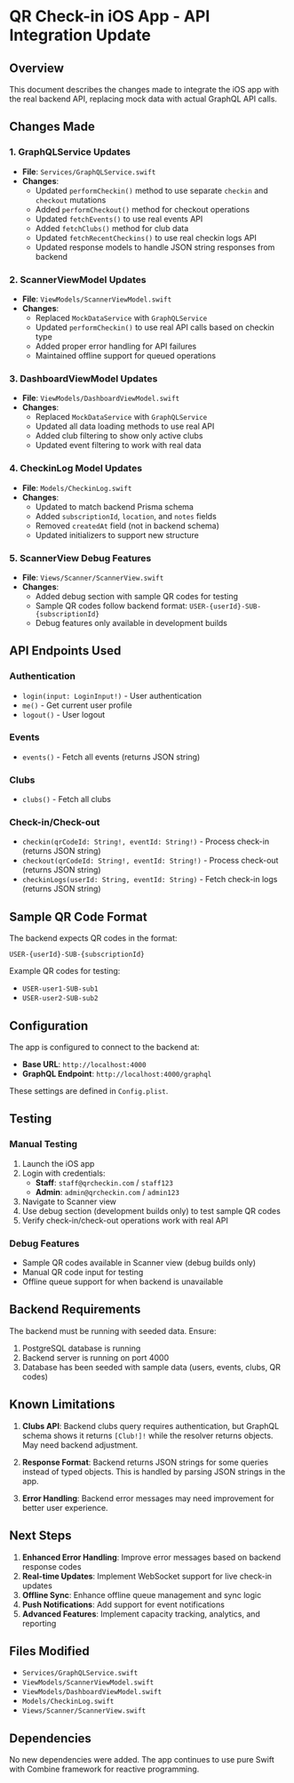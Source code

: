 # QR Check-in iOS App - API Integration Update

## Overview
This document describes the changes made to integrate the iOS app with the real backend API, replacing mock data with actual GraphQL API calls.

## Changes Made

### 1. GraphQLService Updates
- **File**: `Services/GraphQLService.swift`
- **Changes**:
  - Updated `performCheckin()` method to use separate `checkin` and `checkout` mutations
  - Added `performCheckout()` method for checkout operations
  - Updated `fetchEvents()` to use real events API
  - Added `fetchClubs()` method for club data
  - Updated `fetchRecentCheckins()` to use real checkin logs API
  - Updated response models to handle JSON string responses from backend

### 2. ScannerViewModel Updates
- **File**: `ViewModels/ScannerViewModel.swift`
- **Changes**:
  - Replaced `MockDataService` with `GraphQLService`
  - Updated `performCheckin()` to use real API calls based on checkin type
  - Added proper error handling for API failures
  - Maintained offline support for queued operations

### 3. DashboardViewModel Updates
- **File**: `ViewModels/DashboardViewModel.swift`
- **Changes**:
  - Replaced `MockDataService` with `GraphQLService`
  - Updated all data loading methods to use real API
  - Added club filtering to show only active clubs
  - Updated event filtering to work with real data

### 4. CheckinLog Model Updates
- **File**: `Models/CheckinLog.swift`
- **Changes**:
  - Updated to match backend Prisma schema
  - Added `subscriptionId`, `location`, and `notes` fields
  - Removed `createdAt` field (not in backend schema)
  - Updated initializers to support new structure

### 5. ScannerView Debug Features
- **File**: `Views/Scanner/ScannerView.swift`
- **Changes**:
  - Added debug section with sample QR codes for testing
  - Sample QR codes follow backend format: `USER-{userId}-SUB-{subscriptionId}`
  - Debug features only available in development builds

## API Endpoints Used

### Authentication
- `login(input: LoginInput!)` - User authentication
- `me()` - Get current user profile
- `logout()` - User logout

### Events
- `events()` - Fetch all events (returns JSON string)

### Clubs
- `clubs()` - Fetch all clubs

### Check-in/Check-out
- `checkin(qrCodeId: String!, eventId: String!)` - Process check-in (returns JSON string)
- `checkout(qrCodeId: String!, eventId: String!)` - Process check-out (returns JSON string)
- `checkinLogs(userId: String, eventId: String)` - Fetch check-in logs (returns JSON string)

## Sample QR Code Format

The backend expects QR codes in the format:
```
USER-{userId}-SUB-{subscriptionId}
```

Example QR codes for testing:
- `USER-user1-SUB-sub1`
- `USER-user2-SUB-sub2`

## Configuration

The app is configured to connect to the backend at:
- **Base URL**: `http://localhost:4000`
- **GraphQL Endpoint**: `http://localhost:4000/graphql`

These settings are defined in `Config.plist`.

## Testing

### Manual Testing
1. Launch the iOS app
2. Login with credentials:
   - **Staff**: `staff@qrcheckin.com` / `staff123`
   - **Admin**: `admin@qrcheckin.com` / `admin123`
3. Navigate to Scanner view
4. Use debug section (development builds only) to test sample QR codes
5. Verify check-in/check-out operations work with real API

### Debug Features
- Sample QR codes available in Scanner view (debug builds only)
- Manual QR code input for testing
- Offline queue support for when backend is unavailable

## Backend Requirements

The backend must be running with seeded data. Ensure:
1. PostgreSQL database is running
2. Backend server is running on port 4000
3. Database has been seeded with sample data (users, events, clubs, QR codes)

## Known Limitations

1. **Clubs API**: Backend clubs query requires authentication, but GraphQL schema shows it returns `[Club!]!` while the resolver returns objects. May need backend adjustment.

2. **Response Format**: Backend returns JSON strings for some queries instead of typed objects. This is handled by parsing JSON strings in the app.

3. **Error Handling**: Backend error messages may need improvement for better user experience.

## Next Steps

1. **Enhanced Error Handling**: Improve error messages based on backend response codes
2. **Real-time Updates**: Implement WebSocket support for live check-in updates
3. **Offline Sync**: Enhance offline queue management and sync logic
4. **Push Notifications**: Add support for event notifications
5. **Advanced Features**: Implement capacity tracking, analytics, and reporting

## Files Modified

- `Services/GraphQLService.swift`
- `ViewModels/ScannerViewModel.swift`
- `ViewModels/DashboardViewModel.swift`
- `Models/CheckinLog.swift`
- `Views/Scanner/ScannerView.swift`

## Dependencies

No new dependencies were added. The app continues to use pure Swift with Combine framework for reactive programming.
